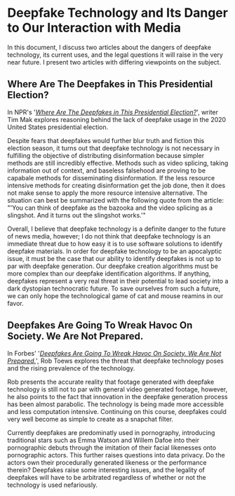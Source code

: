 # Deepfake Technology and Its Danger to Our Interaction with Media
In this document, I discuss two articles about the dangers of deepfake technology, its current uses, and the legal questions it will raise in the very near future. I present two articles with differing viewpoints on the subject. 

## Where Are The Deepfakes in This Presidential Election?
In NPR's '[_Where Are The Deepfakes in This Presidential Election?_](https://www.npr.org/2020/10/01/918223033/where-are-the-deepfakes-in-this-presidential-election)', writer Tim Mak explores reasoning behind the lack of deepfake usage in the 2020 United States presidential election. 

Despite fears that deepfakes would further blur truth and fiction this election season, it turns out that deepfake technology is not necessary in fulfilling the objective of distributing disinformation because simpler methods are still incredibly effective. Methods such as video splicing, taking information out of context, and baseless falsehood are proving to be capabale methods for disseminating disinformation. If the less resource intensive methods for creating disinformation get the job done, then it does not make sense to apply the more resource intensive alternative. The situation can best be summarized with the following quote from the article: "'You can think of deepfake as the bazooka and the video splicing as a slingshot. And it turns out the slingshot works.'"  

Overall, I believe that deepfake technology is a definite danger to the future of news media, however; I do not think that deepfake technology is an immediate threat due to how easy it is to use software solutions to identify deepfake materials. In order for deepfake technology to be an apocalyptic issue, it must be the case that our ability to identify deepfakes is not up to par with deepfake generation. Our deepfake creation algorithms must be more complex than our deepfake identification algorithms. If anything, deepfakes represent a very real threat in their potential to lead society into a dark dystopian technocratic future. To save ourselves from such a future, we can only hope the technological game of cat and mouse reamins in our favor. 

## Deepfakes Are Going To Wreak Havoc On Society. We Are Not Prepared.
In Forbes' '[_Deepfakes Are Going To Wreak Havoc On Society. We Are Not Prepared._](https://www.forbes.com/sites/robtoews/2020/05/25/deepfakes-are-going-to-wreak-havoc-on-society-we-are-not-prepared/?sh=3756f4ee7494)', Rob Toews explores the threat that deepfake technology poses and the rising prevalence of the technology. 

Rob presents the accurate reality that footage generated with deepfake technology is still not to par with general video generated footage, however, he also points to the fact that innovation in the deepfake generation process has been almost parabolic. The technology is being made more accessible and less computation intensive. Continuing on this course, deepfakes could very well become as simple to create as a snapchat filter. 

Currently deepfakes are predominatly used in pornography, introducing traditional stars such as Emma Watson and Willem Dafoe into their pornographic debuts through the imitation of their facial likenesses onto pornographic actors. This further raises questions into data privacy. Do the actors own their procedurally generated likeness or the performance therein? Deepfakes raise some interesting issues, and the legality of deepfakes will have to be arbitrated regardless of whether or not the technology is used nefariously. 